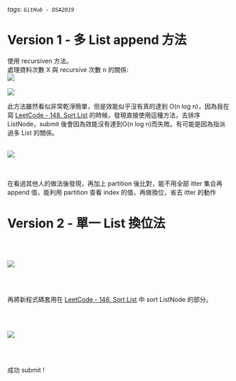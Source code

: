 ###### tags: `GitHub - DSA2019`
# Version 1 - 多 List append 方法

使用 recursiven 方法。
<br>
處理資料次數 X 與 recursive 次數 n 的關係:
<br>
![](https://i.imgur.com/VHFKWBl.png)
<br><br>
![](https://i.imgur.com/BlppxgP.jpg)
<br>

此方法雖然看似非常乾淨簡單，但是效能似乎沒有真的達到 O(n log n)，因為我在寫 [LeetCode - 148. Sort List](https://leetcode.com/problems/sort-list/) 的時候，發現直接使用這種方法，去排序ListNode，submit 後會因為效能沒有達到O(n log n)而失敗。有可能是因為指派過多 List 的關係。
<br><br>

![](https://i.imgur.com/jBvf460.png)

<br><br>
在看過其他人的做法後發現，再加上 partition 後比對，能不用全部 itter 集合再 append 值，能利用 partition 查看 index 的值，再做換位，省去 itter 的動作

# Version 2 - 單一 List 換位法
<br><br>

![](https://i.imgur.com/AL7MqF4.jpg)

<br><br>

再將新程式碼套用在 [LeetCode - 148. Sort List](https://leetcode.com/problems/sort-list/) 中 sort ListNode 的部分。

<br><br>

![](https://i.imgur.com/eIoezBu.png)

<br><br>

成功 submit !


